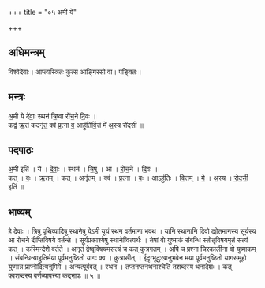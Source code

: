 +++
title = "०५ अमी ये"

+++
## अधिमन्त्रम्
विश्वेदेवाः। आप्त्यस्त्रितः कुत्स आङ्गिरसो वा। पङ्क्तिः।

## मन्त्रः
अ॒मी ये दे॑वाः॒ स्थन॑ त्रि॒ष्वा रो॑च॒ने दि॒वः ।  
कद्व॑ ऋ॒तं कदनृ॑तं॒ क्व॑ प्र॒त्ना व॒ आहु॑तिर्वि॒त्तं मे॑ अ॒स्य रो॑दसी ॥

## पदपाठः
अ॒मी इति॑ । ये । दे॒वाः॒ । स्थन॑ । त्रि॒षु । आ । रो॒च॒ने । दि॒वः ।  
कत् । वः॒ । ऋ॒तम् । कत् । अनृ॑तम् । क्व॑ । प्र॒त्ना । वः॒ । आऽहु॑तिः । वि॒त्तम् । मे॒ । अ॒स्य । रो॒द॒सी॒ इति॑ ॥

## भाष्यम्
हे देवाः । त्रिषु पृथिव्यादिषु स्थानेषु येऽमी यूयं स्थन वर्तमाना भवथ । यानि स्थानानि दिवो द्योतमानस्य सूर्यस्य आ रोचने दीप्तिविषये वर्तन्ते । सूर्यप्रकाश्येषु स्थानेष्वित्यर्थः । तेषां वो युष्माकं संबन्धि स्तोतृविषयमृतं सत्यं कत् । कस्मिन्देशे वर्तते । अनृतं द्वेष्वृविषयमसत्यं च कत् कुत्रगतम् । अपि च प्रश्ना चिरकालीना वो युष्माकम् । संबन्धिन्याहुतिर्मया पूर्वमनुष्ठितो यागः क्व । कुत्रासीत् । ईदृग्भूदुःखानुभवेन मया पूर्वमनुष्ठितो यागसमूहो युष्मान्न प्राप्नोदित्यनुमिमे । अन्यत्पूर्ववत् ॥ स्थन । तप्तनप्तनथनाश्चेति तशब्दस्य थनादेशः । कत् क्वशब्दस्य वर्णव्यापत्त्या कद्भावः ॥ ५ ॥